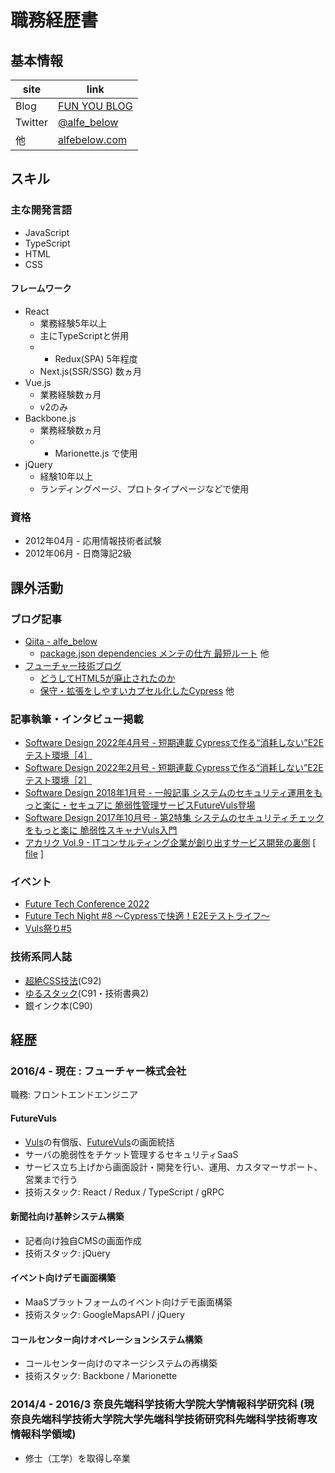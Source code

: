 # 職務経歴書

## 基本情報

|site|link|
|---|-----|
|Blog|[FUN YOU BLOG](http://blog.alfebelow.com/)|
|Twitter|[@alfe_below](https://twitter.com/alfe_below)|
|他|[alfebelow.com](https://alfebelow.com/)|

## スキル

### 主な開発言語
- JavaScript
- TypeScript
- HTML
- CSS

#### フレームワーク
- React
    - 業務経験5年以上
    - 主にTypeScriptと併用
    - + Redux(SPA) 5年程度
    - Next.js(SSR/SSG) 数ヵ月
- Vue.js
    - 業務経験数ヵ月
    - v2のみ
- Backbone.js
    - 業務経験数ヵ月
    - + Marionette.js で使用
- jQuery
    - 経験10年以上
    - ランディングページ、プロトタイプページなどで使用

### 資格
- 2012年04月 - 応用情報技術者試験
- 2012年06月 - 日商簿記2級

## 課外活動

### ブログ記事
- [Qiita - alfe_below](https://qiita.com/alfe_below)
    - [package.json dependencies メンテの仕方 最短ルート](https://qiita.com/alfe_below/items/1141ec9acbb81b504855) 他
- [フューチャー技術ブログ](https://future-architect.github.io/authors/%E6%9E%87%E6%A6%94%E6%99%83%E8%A3%95/)
    - [どうしてHTML5が廃止されたのか](https://future-architect.github.io/articles/20210621a/)
    - [保守・拡張をしやすいカプセル化したCypress](https://future-architect.github.io/articles/20210428c/) 他

### 記事執筆・インタビュー掲載
- [Software Design 2022年4月号 - 短期連載 Cypressで作る“消耗しない”E2Eテスト環境［4］](https://gihyo.jp/magazine/SD/archive/2022/202204)
- [Software Design 2022年2月号 - 短期連載 Cypressで作る“消耗しない”E2Eテスト環境［2］](https://gihyo.jp/magazine/SD/archive/2022/202202)
- [Software Design 2018年1月号 - 一般記事 システムのセキュリティ運用をもっと楽に・セキュアに 脆弱性管理サービスFutureVuls登場](https://gihyo.jp/magazine/SD/archive/2018/201801)
- [Software Design 2017年10月号 - 第2特集 システムのセキュリティチェックをもっと楽に 脆弱性スキャナVuls入門](https://gihyo.jp/magazine/SD/archive/2017/201710)
- [アカリク Vol.9 - ITコンサルティング企業が創り出すサービス開発の裏側](https://acaric.co.jp/news/2017/10/freepaper_09/) [ [file](https://acaric.co.jp/files/freepaper-acaric-vol9.pdf) ]

### イベント
- [Future Tech Conference 2022](https://future.connpass.com/event/254304/)
- [Future Tech Night #8 ～Cypressで快適！E2Eテストライフ～](https://future.connpass.com/event/208056/)
- [Vuls祭り#5](https://vuls-jp.connpass.com/event/131960/)

### 技術系同人誌
- [超絶CSS技法](https://twitter.com/alfe_below/status/894533114537549828)(C92)
- [ゆるスタック](https://twitter.com/choumirai/status/814096742014562305)(C91・技術書典2)
- 銀インク本(C90)

## 経歴

### 2016/4 - 現在 : フューチャー株式会社

職務: フロントエンドエンジニア

#### FutureVuls

- [Vuls](https://github.com/future-architect/vuls)の有償版、[FutureVuls](https://vuls.biz/)の画面統括
- サーバの脆弱性をチケット管理するセキュリティSaaS
- サービス立ち上げから画面設計・開発を行い、運用、カスタマーサポート、営業まで行う
- 技術スタック: React / Redux / TypeScript / gRPC

#### 新聞社向け基幹システム構築

- 記者向け独自CMSの画面作成
- 技術スタック: jQuery

#### イベント向けデモ画面構築

- MaaSプラットフォームのイベント向けデモ画面構築
- 技術スタック: GoogleMapsAPI / jQuery

#### コールセンター向けオペレーションシステム構築

- コールセンター向けのマネージシステムの再構築
- 技術スタック: Backbone / Marionette

### 2014/4 - 2016/3 奈良先端科学技術大学院大学情報科学研究科 (現 奈良先端科学技術大学院大学先端科学技術研究科先端科学技術専攻情報科学領域)

- 修士（工学）を取得し卒業
